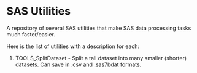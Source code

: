 # SAS Utilities
A repository of several SAS utilities that make SAS data processing tasks much faster/easier.

Here is the list of utilities with a description for each:

1. TOOLS_SplitDataset - Split a tall dataset into many smaller (shorter) datasets.  Can save in .csv and .sas7bdat formats.